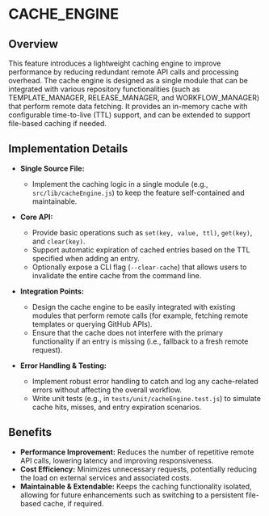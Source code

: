 # CACHE_ENGINE

## Overview
This feature introduces a lightweight caching engine to improve performance by reducing redundant remote API calls and processing overhead. The cache engine is designed as a single module that can be integrated with various repository functionalities (such as TEMPLATE_MANAGER, RELEASE_MANAGER, and WORKFLOW_MANAGER) that perform remote data fetching. It provides an in-memory cache with configurable time-to-live (TTL) support, and can be extended to support file-based caching if needed.

## Implementation Details
- **Single Source File:**
  - Implement the caching logic in a single module (e.g., `src/lib/cacheEngine.js`) to keep the feature self-contained and maintainable.

- **Core API:**
  - Provide basic operations such as `set(key, value, ttl)`, `get(key)`, and `clear(key)`.
  - Support automatic expiration of cached entries based on the TTL specified when adding an entry.
  - Optionally expose a CLI flag (`--clear-cache`) that allows users to invalidate the entire cache from the command line.

- **Integration Points:**
  - Design the cache engine to be easily integrated with existing modules that perform remote calls (for example, fetching remote templates or querying GitHub APIs).
  - Ensure that the cache does not interfere with the primary functionality if an entry is missing (i.e., fallback to a fresh remote request).

- **Error Handling & Testing:**
  - Implement robust error handling to catch and log any cache-related errors without affecting the overall workflow.
  - Write unit tests (e.g., in `tests/unit/cacheEngine.test.js`) to simulate cache hits, misses, and entry expiration scenarios.

## Benefits
- **Performance Improvement:** Reduces the number of repetitive remote API calls, lowering latency and improving responsiveness.
- **Cost Efficiency:** Minimizes unnecessary requests, potentially reducing the load on external services and associated costs.
- **Maintainable & Extendable:** Keeps the caching functionality isolated, allowing for future enhancements such as switching to a persistent file-based cache, if required.
